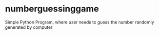 # numberguessinggame
Simple Python Program, where user needs to guess the number randomly generated by computer 
